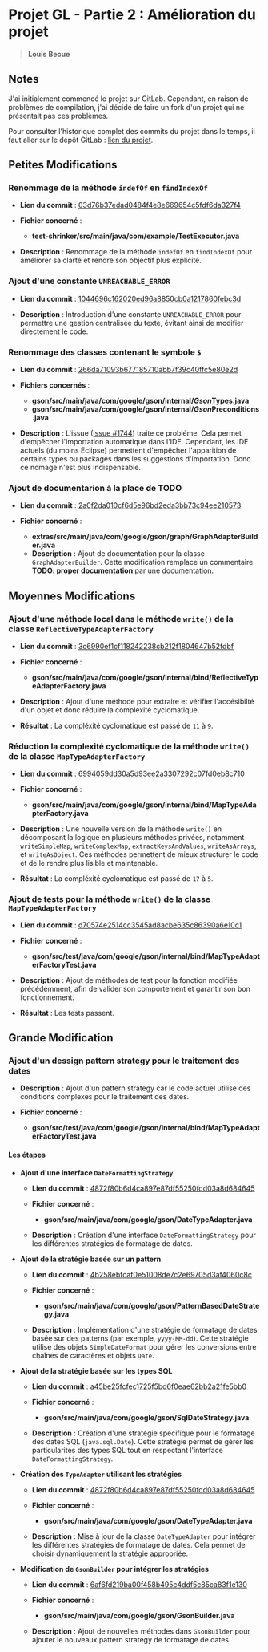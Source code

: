 # Projet GL - Partie 2 : Amélioration du projet
> **Louis Becue**

## Notes

J'ai initialement commencé le projet sur GitLab. Cependant, en raison de problèmes de compilation, j'ai décidé de faire un fork d'un projet qui ne présentait pas ces problèmes.  

Pour consulter l'historique complet des commits du projet dans le temps, il faut aller sur le dépôt GitLab : [lien du projet](https://gitlab-etu.fil.univ-lille.fr/louis.becue.etu/gl-gson).

## Petites Modifications

### Renommage de la méthode `indefOf` en `findIndexOf`

- **Lien du commit** : [03d76b37edad0484f4e8e669654c5fdf6da327f4](https://github.com/google/gson/commit/03d76b37edad0484f4e8e669654c5fdf6da327f4)

- **Fichier concerné** :
  - **test-shrinker/src/main/java/com/example/TestExecutor.java**

- **Description** : Renommage de la méthode `indefOf` en `findIndexOf` pour améliorer sa clarté et rendre son objectif plus explicite.  

### Ajout d'une constante `UNREACHABLE_ERROR`

- **Lien du commit** : [1044696c162020ed96a8850cb0a1217860febc3d](https://github.com/google/gson/commit/1044696c162020ed96a8850cb0a1217860febc3d)

- **Description** : Introduction d'une constante `UNREACHABLE_ERROR` pour permettre une gestion centralisée du texte, évitant ainsi de modifier directement le code.  

### Renommage des classes contenant le symbole `$`

- **Lien du commit** : [266da71093b677185710abb7f39c40ffc5e80e2d](https://github.com/google/gson/commit/266da71093b677185710abb7f39c40ffc5e80e2d)

- **Fichiers concernés** :
  - **gson/src/main/java/com/google/gson/internal/$Gson$Types.java**
  - **gson/src/main/java/com/google/gson/internal/$Gson$Preconditions.java**

- **Description** : L'issue ([Issue #1744](https://github.com/google/gson/issues/1744)) traite ce probléme. Cela permet d'empêcher l'importation automatique dans l'IDE. Cependant, les IDE actuels (du moins Eclipse) permettent d'empêcher l'apparition de certains types ou packages dans les suggestions d'importation. Donc ce nomage n'est plus indispensable.

### Ajout de documentarion à la place de TODO

- **Lien du commit** : [2a0f2da010cf6d5e96bd2eda3bb73c94ee210573](https://github.com/google/gson/commit/2a0f2da010cf6d5e96bd2eda3bb73c94ee210573)

- **Fichier concerné** :
  - **extras/src/main/java/com/google/gson/graph/GraphAdapterBuilder.java**
  - **Description** : Ajout de documentation pour la classe `GraphAdapterBuilder`. Cette modification remplace un commentaire **TODO: proper documentation** par une documentation.

## Moyennes Modifications

### Ajout d'une méthode local dans le méthode `write()` de la classe `ReflectiveTypeAdapterFactory`

- **Lien du commit** : [3c6990ef1cf118242238cb212f1804647b52fdbf](https://github.com/google/gson/commit/3c6990ef1cf118242238cb212f1804647b52fdbf)

- **Fichier concerné** :
  - **gson/src/main/java/com/google/gson/internal/bind/ReflectiveTypeAdapterFactory.java**

- **Description** : Ajout d'une méthode pour extraire et vérifier l'accésibilté d'un objet et donc réduire la compléxité cyclomatique.

- **Résultat** : La compléxité cyclomatique est passé de `11` à `9`.

### Réduction la complexité cyclomatique de la méthode `write()` de la classe `MapTypeAdapterFactory`

- **Lien du commit** : [6994059dd30a5d93ee2a3307292c07fd0eb8c710](https://github.com/google/gson/commit/6994059dd30a5d93ee2a3307292c07fd0eb8c710)

- **Fichier concerné** :
  - **gson/src/main/java/com/google/gson/internal/bind/MapTypeAdapterFactory.java**

- **Description** : Une nouvelle version de la méthode `write()` en décomposant la logique en plusieurs méthodes privées, notamment `writeSimpleMap`, `writeComplexMap`, `extractKeysAndValues`, `writeAsArrays`, et `writeAsObject`. Ces méthodes permettent de mieux structurer le code et de le rendre plus lisible et maintenable.  

- **Résultat** : La compléxité cyclomatique est passé de `17` à `5`.

### Ajout de tests pour la méthode `write()` de la classe `MapTypeAdapterFactory`

- **Lien du commit** : [d70574e2514cc3545ad8acbe635c86390a6e10c1](https://github.com/google/gson/commit/d70574e2514cc3545ad8acbe635c86390a6e10c1)

- **Fichier concerné** :
  - **gson/src/test/java/com/google/gson/internal/bind/MapTypeAdapterFactoryTest.java**

- **Description** : Ajout de méthodes de test pour la fonction modifiée précédemment, afin de valider son comportement et garantir son bon fonctionnement.

- **Résultat** : Les tests passent.

## Grande Modification

### Ajout d'un dessign pattern strategy pour le traitement des dates

- **Description** : Ajout d'un pattern strategy car le code actuel utilise des conditions complexes pour le traitement des dates.

- **Fichier concerné** :
  - **gson/src/test/java/com/google/gson/internal/bind/MapTypeAdapterFactoryTest.java**

#### Les étapes

- **Ajout d'une interface `DateFormattingStrategy`**

  - **Lien du commit** : [4872f80b6d4ca897e87df55250fdd03a8d684645](https://github.com/google/gson/commit/4872f80b6d4ca897e87df55250fdd03a8d684645)

  - **Fichier concerné** :
    - **gson/src/main/java/com/google/gson/DateTypeAdapter.java**

  - **Description** : Création d'une interface `DateFormattingStrategy`
  pour les différentes stratégies de formatage de dates.

- **Ajout de la stratégie basée sur un pattern**

  - **Lien du commit** : [4b258ebfcaf0e51008de7c2e69705d3af4060c8c](https://github.com/google/gson/commit/4b258ebfcaf0e51008de7c2e69705d3af4060c8c)

  - **Fichier concerné** :
    - **gson/src/main/java/com/google/gson/PatternBasedDateStrategy.java**

  - **Description** : Implémentation d'une stratégie de formatage de dates basée sur des patterns (par exemple, `yyyy-MM-dd`). Cette stratégie utilise des objets `SimpleDateFormat` pour gérer les conversions entre chaînes de caractères et objets `Date`.

- **Ajout de la stratégie basée sur les types SQL**

  - **Lien du commit** : [a45be25fcfec1725f5bd6f0eae62bb2a21fe5bb0](https://github.com/google/gson/commit/a45be25fcfec1725f5bd6f0eae62bb2a21fe5bb0)

  - **Fichier concerné** :
    - **gson/src/main/java/com/google/gson/SqlDateStrategy.java**

  - **Description** : Création d'une stratégie spécifique pour le formatage des dates SQL (`java.sql.Date`). Cette stratégie permet de gérer les particularités des types SQL tout en respectant l'interface `DateFormattingStrategy`.

- **Création des `TypeAdapter` utilisant les stratégies**

  - **Lien du commit** : [4872f80b6d4ca897e87df55250fdd03a8d684645](https://github.com/google/gson/commit/4872f80b6d4ca897e87df55250fdd03a8d684645)

  - **Fichier concerné** :
    - **gson/src/main/java/com/google/gson/DateTypeAdapter.java**

  - **Description** : Mise à jour de la classe `DateTypeAdapter` pour intégrer les différentes stratégies de formatage de dates. Cela permet de choisir dynamiquement la stratégie appropriée.

- **Modification de `GsonBuilder` pour intégrer les stratégies**

  - **Lien du commit** : [6af6fd219ba00f458b495c4ddf5c85ca83f1e130](https://github.com/google/gson/commit/6af6fd219ba00f458b495c4ddf5c85ca83f1e130)

  - **Fichier concerné** :
    - **gson/src/main/java/com/google/gson/GsonBuilder.java**

  - **Description** : Ajout de nouvelles méthodes dans `GsonBuilder` pour ajouter le nouveaux pattern strategy de formatage de dates.
